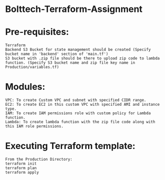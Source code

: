 # Bolttech-Terraform-Assignment

# Pre-requisites:

```
Terraform
Backend S3 Bucket for state management should be created (Specify bucket name in 'backend' section of 'main.tf')
S3 bucket with .zip file should be there to upload zip code to lambda function. (Specify S3 bucket name and zip file key name in Production/variables.tf)

```

# Modules:

```
VPC: To create Custom VPC and subnet with specified CIDR range.
EC2: To create EC2 in this custom VPC with specified AMI and instance type.
IAM: To create IAM permissions role with custom policy for Lambda function.
Lambda: To create lambda function with the zip file code along with this IAM role permissions. 

```

# Executing Terraform template:

```
From the Production Directory:
terraform init
terraform plan
terraform apply

```




